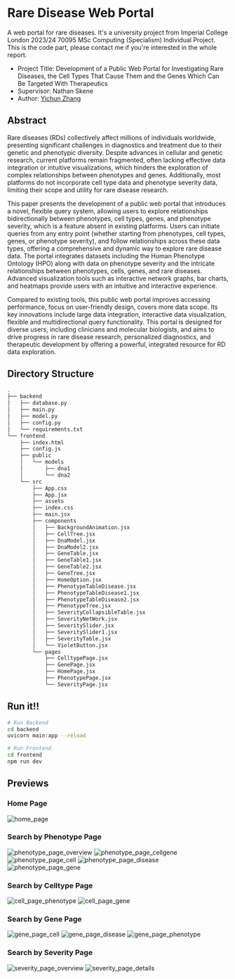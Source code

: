 # Rare Disease Web Portal

A web portal for rare diseases.
It's a university project from Imperial College London 2023/24 70095 MSc Computing (Specialism) Individual Project.
This is the code part, please contact me if you're interested in the whole report.

-   Project Title: Development of a Public Web Portal for Investigating Rare Diseases, the Cell Types That Cause Them and the Genes Which Can Be Targeted With Therapeutics
-   Supervisor: Nathan Skene
-   Author: [Yichun Zhang](https://github.com/missyQWQ)

## Abstract

Rare diseases (RDs) collectively affect millions of individuals worldwide, presenting significant challenges in diagnostics and treatment due to their genetic and phenotypic diversity. Despite advances in cellular and genetic research, current platforms remain fragmented, often lacking effective data integration or intuitive visualizations, which hinders the exploration of complex relationships between phenotypes and genes. Additionally, most platforms do not incorporate cell type data and phenotype severity data, limiting their scope and utility for rare disease research.

This paper presents the development of a public web portal that introduces a novel, flexible query system, allowing users to explore relationships bidirectionally between phenotypes, cell types, genes, and phenotype severity, which is a feature absent in existing platforms. Users can initiate queries from any entry point (whether starting from phenotypes, cell types, genes, or phenotype severity), and follow relationships across these data types, offering a comprehensive and dynamic way to explore rare disease data. The portal integrates datasets including the Human Phenotype Ontology (HPO) along with data on phenotype severity and the intricate relationships between phenotypes, cells, genes, and rare diseases. Advanced visualization tools such as interactive network graphs, bar charts, and heatmaps provide users with an intuitive and interactive experience.

Compared to existing tools, this public web portal improves accessing performance, focus on user-friendly design, covers more data scope. Its key innovations include large data integration, interactive data visualization, flexible and multidirectional query functionality. This portal is designed for diverse users, including clinicians and molecular biologists, and aims to drive progress in rare disease research, personalized diagnostics, and therapeutic development by offering a powerful, integrated resource for RD data exploration.

## Directory Structure

```bash
.
├── backend
│   ├── database.py
│   ├── main.py
│   ├── model.py
│   ├── config.py
│   └── requirements.txt
└── frontend
    ├── index.html
    ├── config.js
    ├── public
    │   └── models
    │       ├── dna1
    │       └── dna2
    └── src
        ├── App.css
        ├── App.jsx
        ├── assets
        ├── index.css
        ├── main.jsx
        ├── components
        │   ├── BackgroundAnimation.jsx
        │   ├── CellTree.jsx
        │   ├── DnaModel.jsx
        │   ├── DnaModel2.jsx
        │   ├── GeneTable.jsx
        │   ├── GeneTable1.jsx
        │   ├── GeneTable2.jsx
        │   ├── GeneTree.jsx
        │   ├── HomeOption.jsx
        │   ├── PhenotypeTableDisease.jsx
        │   ├── PhenotypeTableDisease1.jsx
        │   ├── PhenotypeTableDisease2.jsx
        │   ├── PhenotypeTree.jsx
        │   ├── SeverityCollapsibleTable.jsx
        │   ├── SeverityNetWork.jsx
        │   ├── SeveritySlider.jsx
        │   ├── SeveritySlider1.jsx
        │   ├── SeverityTable.jsx
        │   └── VioletButton.jsx
        └── pages
            ├── CelltypePage.jsx
            ├── GenePage.jsx
            ├── HomePage.jsx
            ├── PhenotypePage.jsx
            └── SeverityPage.jsx

```

## Run it!!

```bash
# Run Backend
cd backend
uvicorn main:app --reload

# Run Frontend
cd frontend
npm run dev
```

## Previews

### Home Page

![home_page](/Images/HomePage.png)

### Search by Phenotype Page

![phenotype_page_overview](/Images/PhenotypePage_Overview.png)
![phenotype_page_cellgene](/Images/PhenotypePage_CellGene.png)
![phenotype_page_cell](/Images/PhenotypePage_Cell.png)
![phenotype_page_disease](/Images/PhenotypePage_Disease.png)
![phenotype_page_gene](/Images/PhenotypePage_Gene.png)

### Search by Celltype Page

![cell_page_phenotype](/Images/CellPage_Phenotype.png)
![cell_page_gene](/Images/CellPage_Gene.png)

### Search by Gene Page

![gene_page_cell](/Images/GenePage_Cell.png)
![gene_page_disease](/Images/GenePage_Disease.png)
![gene_page_phenotype](/Images/GenePage_Phenotype.png)

### Search by Severity Page

![severity_page_overview](/Images/SeverityPage_Overview.png)
![severity_page_details](/Images/SeverityPage_Details.png)
